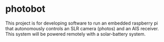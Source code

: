 # photobot

This project is for developing software to run an embedded raspberry pi that autonomously controls an SLR camera (photos) and an AIS receiver. This system will be powered remotely with a solar-battery system. 
